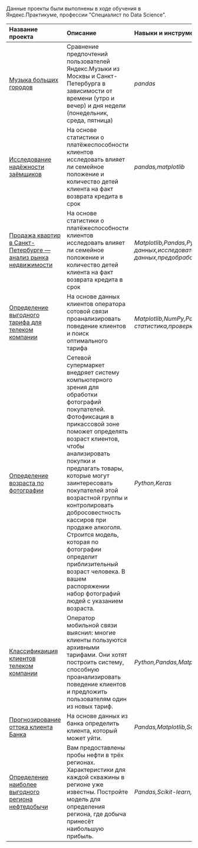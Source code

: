 Данные проекты были выполнены в ходе обучения в Яндекс.Практикуме, профессии "Специалист по Data Science".

| Название проекта | Описание | Навыки и инструменты | 
| :---------------------- | :---------------------- | :---------------------- |
| [Музыка больших городов](yandex_music_project) | Сравнение предпочтений пользователей Яндекс.Музыки из Москвы и Санкт-Петербурга в зависимости от времени (утро и вечер) и дня недели (понедельник, среда, пятница)| *pandas* |
| [Исследование надёжности заёмщиков](Data-preparation-for-credit-scoring) | На основе статистики о платёжеспособности клиентов исследовать влияет ли семейное положение и количество детей клиента на факт возврата кредита в срок| *pandas,matplotlib* |
| [Продажа квартир в Санкт-Петербурге — анализ рынка недвижимости](Data-preparation-and-visualize-for-estate-market) | На основе статистики о платёжеспособности клиентов исследовать влияет ли семейное положение и количество детей клиента на факт возврата кредита в срок| *Matplotlib,Pandas,Python,визуализация данных,исследовательский анализ данных,предобработка данных* |
| [Определение выгодного тарифа для телеком компании](Mobile-tariffs-analysis) | На основе данных клиентов оператора сотовой связи проанализировать поведение клиентов и поиск оптимального тарифа| *Matplotlib,NumPy,Pandas,Python,SciPy,описательная статистика,проверка статистических гипотез* |
| [Определение возраста по фотографии](age_detection) | Сетевой супермаркет внедряет систему компьютерного зрения для обработки фотографий покупателей. Фотофиксация в прикассовой зоне поможет определять возраст клиентов, чтобы анализировать покупки и предлагать товары, которые могут заинтересовать покупателей этой возрастной группы и контролировать добросовестность кассиров при продаже алкоголя. Строится модель, которая по фотографии определит приблизительный возраст человека. В вашем распоряжении набор фотографий людей с указанием возраста.| *Python,Keras* |
| [Классификаиция клиентов телеком компании](Tariffs-recommendation) | Оператор мобильной связи выяснил: многие клиенты пользуются архивными тарифами. Они хотят построить систему, способную проанализировать поведение клиентов и предложить пользователям один из новых тариф.| *Python,Pandas,Matplotlib,Scikit-learn* |
| [Прогнозирование оттока клиента Банка](Churn-prediction) | На основе данных из банка определить клиента, который может уйти.| *Pandas,Matplotlib,Scikit-learn* |
| [Определение наиболее выгодного региона нефтедобычи](Churn-prediction) |Вам предоставлены пробы нефти в трёх регионах. Характеристики для каждой скважины в регионе уже известны. Постройте модель для определения региона, где добыча принесёт наибольшую прибыль. | *Pandas,Scikit-learn,бутстреп* |

